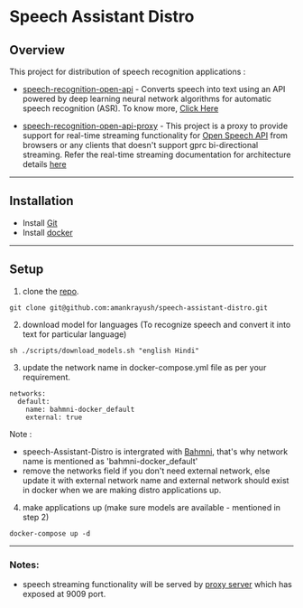 # Speech Assistant Distro

## Overview

This project for distribution of speech recognition applications : 

  * [speech-recognition-open-api](https://github.com/Open-Speech-EkStep/speech-recognition-open-api) - Converts speech into text using an API powered by deep learning neural network algorithms for automatic speech recognition (ASR). To know more, [Click Here](https://open-speech-ekstep.github.io/asr_model_api/)
  
  * [speech-recognition-open-api-proxy](https://github.com/Open-Speech-EkStep/speech-recognition-open-api-proxy) - This project is a proxy to provide support for real-time streaming functionality for [Open Speech API](https://open-speech-ekstep.github.io/) from browsers or any clients that doesn't support gprc bi-directional streaming. Refer the real-time streaming documentation for architecture details [here](https://open-speech-ekstep.github.io/asr_streaming_service/)

-----------

## Installation

* Install [Git](https://git-scm.com/downloads)
* Install [docker](https://docs.docker.com/engine/install/)

---------

## Setup

1. clone the [repo](https://github.com/amankrayush/speech-assistant-distro/).
```
git clone git@github.com:amankrayush/speech-assistant-distro.git
```
2. download model for languages (To recognize speech and convert it into text for particular language)
```
sh ./scripts/download_models.sh "english Hindi"
```

3. update the network name in docker-compose.yml file as per your requirement. 
```
networks:
  default:
    name: bahmni-docker_default
    external: true
```
  Note : 
  * speech-Assistant-Distro is intergrated with [Bahmni](https://github.com/Bahmni/bahmni-package), that's why network name is mentioned as 'bahmni-docker_default'
  * remove the networks field if you don't need external network, else update it with external network name and external network should exist in docker when we are making distro applications up.

4. make applications up (make sure models are available - mentioned in step 2)
```
docker-compose up -d
```

-------------

### Notes:

* speech streaming functionality will be served by [proxy server](https://github.com/Open-Speech-EkStep/speech-recognition-open-api-proxy) which has exposed at 9009 port.